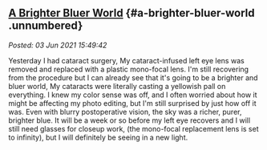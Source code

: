 [A Brighter Bluer World](http://analyzethedatanotthedrivel.org/2021/06/03/a-brighter-bluer-world/) {#a-brighter-bluer-world .unnumbered}
--------------------------------------------------------------------------------------------------

*Posted: 03 Jun 2021 15:49:42*

Yesterday I had cataract surgery, My cataract-infused left eye lens was
removed and replaced with a plastic mono-focal lens. I'm still
recovering from the procedure but I can already see that it's going to
be a brighter and bluer world, My cataracts were literally casting a
yellowish pall on everything. I knew my color sense was off, and I often
worried about how it might be affecting my photo editing, but I'm still
surprised by just how off it was. Even with blurry postoperative vision,
the sky was a richer, purer, brighter blue. It will be a week or so
before my left eye recovers and I will still need glasses for closeup
work, (the mono-focal replacement lens is set to infinity), but I will
definitely be seeing in a new light.
